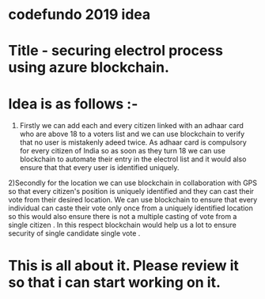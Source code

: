 # codefundo 2019 idea
# Title - securing electrol process using azure blockchain.
# Idea is as follows :-
1) Firstly we can add each and every citizen linked with an adhaar card who are above 18 to a voters list and we can use blockchain to verify that no user is mistakenly adeed twice. As adhaar card is compulsory for every citizen of India so as soon as they turn 18 we can use blockchain to automate their entry in the electrol list and it would also ensure that that every user is identified uniquely.

2)Secondly for the location we can use blockchain in collaboration with GPS so that every citizen's position is uniquely identified and they can cast their vote from their desired location. We can use blockchain to ensure that every individual can caste their vote only once from a uniquely identified location so this would also ensure there is not a multiple casting of vote from a single citizen . In this respect blockchain would help us a lot to ensure security of single candidate single vote .

# This is all about it. Please review it so that i can start working on it.
